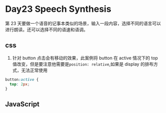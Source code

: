 # Day23 Speech Synthesis

第 23 天要做一个语音的记事本类似的场景，输入一段内容，选择不同的语言可以进行朗读。还可以选择不同的语速和语调。

## css

1. 针对 button 点击会有移动的效果，此案例将 button 在 active 情况下的 top 值改变，但是要注意他需要是`position: relative`,如果是 display 的排布方式，无法正常使用

```css
button:active {
  top: 2px;
}
```

## JavaScript
